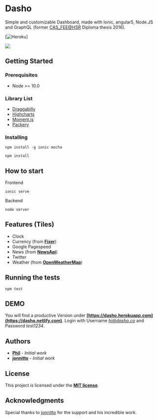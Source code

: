 # Dasho

Simple and customizable Dashboard, made with Ionic, angular5, Node.JS and GraphQL (former [CAS_FEE@HSR](https://www.hsr.ch) Diploma thesis 2016).

[![Heroku](http://heroku-badge.herokuapp.com/?app=dasho&style=flat&svg=1)]

<img src="https://user-images.githubusercontent.com/393635/56613023-0c1c3680-6616-11e9-8e00-1f7ebde5825a.gif" />

## Getting Started

### Prerequisites

- Node >= 10.0

### Library List

* [Draggabilly](https://draggabilly.desandro.com)
* [Highcharts](https://github.com/highcharts/highcharts)
* [Moment.js](https://momentjs.com)
* [Packery](https://packery.metafizzy.co)

### Installing

```
npm install -g ionic mocha
```

```
npm install
```

## How to start

Frontend

```
ionic serve
```

Backend

```
node server
```

## Features (Tiles)

* Clock
* Currency (from **[Fixer](https://fixer.io)**)
* Google Pagespeed
* News (from **[NewsApi](https://newsapi.org)**)
* Twitter
* Weather (from **[OpenWeatherMap](https://openweathermap.org)**)

## Running the tests

```
npm test
```
## DEMO

You will find a productive Version under **[https://dasho.herokuapp.com](https://dasho.netlify.com)**. Login with Username *hi@dasho.co* and Password *test1234*.

## Authors

* **[Phil](https://github.com/pbachman)** - *Initial work*
* **[jonnitto](https://github.com/jonnitto)** - *Initial work* 

## License

This project is licensed under the **[MIT license](http://opensource.org/licenses/mit-license.php)**.

## Acknowledgments

Special thanks to [jonnitto](https://github.com/jonnitto) for the support and his incredible work.
